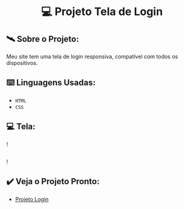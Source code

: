 <h1 align="center"> 💻 Projeto Tela de Login </h1>

## 🛰️ Sobre o Projeto:

Meu site tem uma tela de login responsiva, compatível com todos os dispositivos.

## ⌨️ Linguagens Usadas:

- `HTML`
- `CSS`

## 💻 Tela:
!
##

!

## ✔️ Veja o Projeto Pronto:
- <a href="https://kaiqueparra.github.io/projeto-login/login.html" target="_blank" rel="external">Projeto Login</a>
